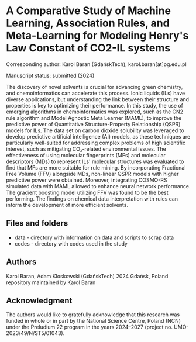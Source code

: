 # A Comparative Study of Machine Learning, Association Rules, and Meta-Learning for Modeling Henry's Law Constant of CO2-IL systems

Corresponding author: Karol Baran (GdańskTech), karol.baran[at]pg.edu.pl

Manuscript status: submitted (2024)

The discovery of novel solvents is crucial for advancing green chemistry, and chemoinformatics can accelerate this process. Ionic liquids (ILs) have diverse applications, but understanding the link between their structure and properties is key to optimizing their performance. In this study, the use of emerging algorithms in chemoinformatics was explored, such as the CN2 rule algorithm and Model Agnostic Meta Learner (MAML), to improve the predictive power of Quantitative Structure-Property Relationship (QSPR) models for ILs. The data set on carbon dioxide solubility was leveraged to develop predictive artificial intelligence (AI) models, as these techniques are particularly well-suited for addressing complex problems of high scientific interest, such as mitigating CO₂-related environmental issues. The effectiveness of using molecular fingerprints (MFs) and molecular descriptors (MDs) to represent ILs' molecular structures was evaluated to find that MFs are more suitable for rule mining. By incorporating Fractional Free Volume (FFV) alongside MDs, non-linear QSPR models with higher predictive power were obtained. Moreover, integrating COSMO-RS simulated data with MAML allowed to enhance neural network performance. The gradient boosting model utilizing FFV was found to be the best performing. The findings on chemical data interpretation with rules can inform the development of more efficient solvents. 

## Files and folders

- data - directory with information on data and scripts to scrap data
- codes - directory with codes used in the study

## Authors

Karol Baran, Adam Kloskowski (GdańskTech)
2024 Gdańsk, Poland
repository maintained by Karol Baran

## Acknowledgment 

The authors would like to gratefully acknowledge that this research was funded in whole or in part by the National Science Centre, Poland (NCN) under the Preludium 22 program in the years 2024–2027 (project no. UMO-2023/49/N/ST5/01043).
